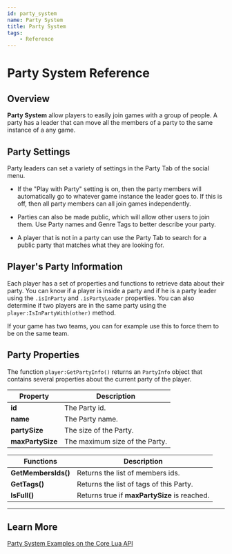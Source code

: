 ```yaml
---
id: party_system
name: Party System
title: Party System
tags:
    - Reference
---
```


# Party System Reference

## Overview

**Party System** allow players to easily join games with a group of people. A party has a leader that can move all the members of a party to the same instance of a any game.

## Party Settings

Party leaders can set a variety of settings in the Party Tab of the social menu.

- If the "Play with Party" setting is on, then the party members will automatically go to whatever game instance the leader goes to. If this is off, then all party members can all join games independently.

- Parties can also be made public, which will allow other users to join them. Use Party names and Genre Tags to better describe your party.

- A player that is not in a party can use the Party Tab to search for a public party that matches what they are looking for.

## Player's Party Information

Each player has a set of properties and functions to retrieve data about their party. You can know if a player is inside a party and if he is a party leader using the `.isInParty` and `.isPartyLeader` properties. You can also determine if two players are in the same party using the `player:IsInPartyWith(other)` method.

If your game has two teams, you can for example use this to force them to be on the same team.


## Party Properties

The function `player:GetPartyInfo()` returns an `PartyInfo` object that contains several properties about the current party of the player.

| Property                                 | Description |
| ---------------------------------------- | ----------- |
| **id**                                   | The Party id. |
| **name**                                 | The Party name. |
| **partySize**                            | The size of the Party. |
| **maxPartySize**                         | The maximum size of the Party. |

| Functions                                | Description |
| ---------------------------------------- | ----------- |
| **GetMembersIds()**                      | Returns the list of members ids. |
| **GetTags()**                            | Returns the list of tags of this Party. |
| **IsFull()**                             | Returns true if **maxPartySize** is reached. |

---

## Learn More

[Party System Examples on the Core Lua API](../api/player.md)
